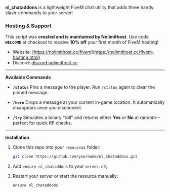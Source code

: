**nl\_chataddons** is a lightweight FiveM chat utility that adds three handy slash-commands to your server:

### Hosting & Support

This script was **created and is maintained by Nolimithost**.
Use code **`WELCOME`** at checkout to receive **10% off** your first month of FiveM hosting!

* Website: [https://nolimithost.cc/fivem](https://nolimithost.cc/fivem-hosting.html)
* Discord: [discord.nolimithost.cc](https://discord.nolimithost.cc/)

---

**Available Commands**

* **`/status`**
  Pins a message to the player. Run `/status` again to clear the pinned message.

* **`/here`**
  Drops a message at your current in-game location. It automatically disappears once you disconnect.

* **`/try`**
  Simulates a binary “roll” and returns either **Yes** or **No** at random—perfect for quick RP checks.

---

**Installation**

1. Clone this repo into your `resources` folder:

   ```bash
   git clone https://github.com/yourname/nl_chataddons.git
   ```
2. Add `ensure nl_chataddons` to your `server.cfg`
3. Restart your server or start the resource manually:

   ```
   ensure nl_chataddons
   ```
